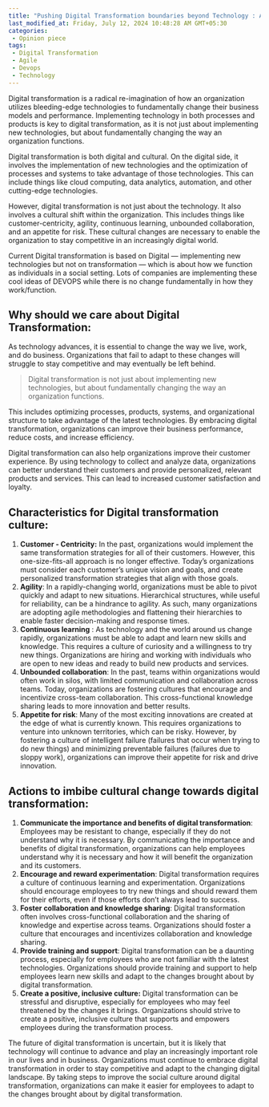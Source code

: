 ```yaml
---
title: "Pushing Digital Transformation boundaries beyond Technology : A Radical Perspective"
last_modified_at: Friday, July 12, 2024 10:48:28 AM GMT+05:30
categories:
 - Opinion piece
tags:
 - Digital Transformation
 - Agile
 - Devops
 - Technology
---
```


Digital transformation is a radical re-imagination of how an organization utilizes bleeding-edge technologies to fundamentally change their business models and performance. Implementing technology in both processes and products is key to digital transformation, as it is not just about implementing new technologies, but about fundamentally changing the way an organization functions.

Digital transformation is both digital and cultural. On the digital side, it involves the implementation of new technologies and the optimization of processes and systems to take advantage of those technologies. This can include things like cloud computing, data analytics, automation, and other cutting-edge technologies.

However, digital transformation is not just about the technology. It also involves a cultural shift within the organization. This includes things like customer-centricity, agility, continuous learning, unbounded collaboration, and an appetite for risk. These cultural changes are necessary to enable the organization to stay competitive in an increasingly digital world.

Current Digital transformation is based on Digital — implementing new technologies but not on transformation — which is about how we function as individuals in a social setting. Lots of companies are implementing these cool ideas of DEVOPS while there is no change fundamentally in how they work/function.

## Why should we care about Digital Transformation:

As technology advances, it is essential to change the way we live, work, and do business. Organizations that fail to adapt to these changes will struggle to stay competitive and may eventually be left behind.

> Digital transformation is not just about implementing new technologies, but about fundamentally changing the way an organization functions.

This includes optimizing processes, products, systems, and organizational structure to take advantage of the latest technologies. By embracing digital transformation, organizations can improve their business performance, reduce costs, and increase efficiency.

Digital transformation can also help organizations improve their customer experience. By using technology to collect and analyze data, organizations can better understand their customers and provide personalized, relevant products and services. This can lead to increased customer satisfaction and loyalty.

## Characteristics for Digital transformation culture:

1. **Customer - Centricity:** In the past, organizations would implement the same transformation strategies for all of their customers. However, this one-size-fits-all approach is no longer effective. Today’s organizations must consider each customer’s unique vision and goals, and create personalized transformation strategies that align with those goals.
2. **Agility**: In a rapidly-changing world, organizations must be able to pivot quickly and adapt to new situations. Hierarchical structures, while useful for reliability, can be a hindrance to agility. As such, many organizations are adopting agile methodologies and flattening their hierarchies to enable faster decision-making and response times.
3. **Continuous learning** : As technology and the world around us change rapidly, organizations must be able to adapt and learn new skills and knowledge. This requires a culture of curiosity and a willingness to try new things. Organizations are hiring and working with individuals who are open to new ideas and ready to build new products and services.
4. **Unbounded collaboration**: In the past, teams within organizations would often work in silos, with limited communication and collaboration across teams. Today, organizations are fostering cultures that encourage and incentivize cross-team collaboration. This cross-functional knowledge sharing leads to more innovation and better results.
5. **Appetite for risk**: Many of the most exciting innovations are created at the edge of what is currently known. This requires organizations to venture into unknown territories, which can be risky. However, by fostering a culture of intelligent failure (failures that occur when trying to do new things) and minimizing preventable failures (failures due to sloppy work), organizations can improve their appetite for risk and drive innovation.

## Actions to imbibe cultural change towards digital transformation:

1. **Communicate the importance and benefits of digital transformation**: Employees may be resistant to change, especially if they do not understand why it is necessary. By communicating the importance and benefits of digital transformation, organizations can help employees understand why it is necessary and how it will benefit the organization and its customers.
2. **Encourage and reward experimentation**: Digital transformation requires a culture of continuous learning and experimentation. Organizations should encourage employees to try new things and should reward them for their efforts, even if those efforts don’t always lead to success.
3. **Foster collaboration and knowledge sharing**: Digital transformation often involves cross-functional collaboration and the sharing of knowledge and expertise across teams. Organizations should foster a culture that encourages and incentivizes collaboration and knowledge sharing.
4. **Provide training and support**: Digital transformation can be a daunting process, especially for employees who are not familiar with the latest technologies. Organizations should provide training and support to help employees learn new skills and adapt to the changes brought about by digital transformation.
5. **Create a positive, inclusive culture:** Digital transformation can be stressful and disruptive, especially for employees who may feel threatened by the changes it brings. Organizations should strive to create a positive, inclusive culture that supports and empowers employees during the transformation process.

The future of digital transformation is uncertain, but it is likely that technology will continue to advance and play an increasingly important role in our lives and in business. Organizations must continue to embrace digital transformation in order to stay competitive and adapt to the changing digital landscape. By taking steps to improve the social culture around digital transformation, organizations can make it easier for employees to adapt to the changes brought about by digital transformation.
